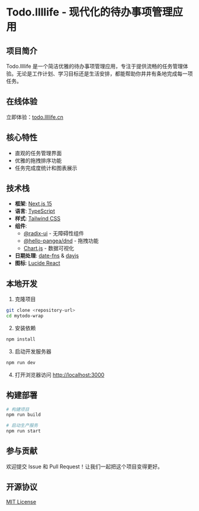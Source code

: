 # Todo.llllife - 现代化的待办事项管理应用

## 项目简介

Todo.llllife 是一个简洁优雅的待办事项管理应用，专注于提供流畅的任务管理体验。无论是工作计划、学习目标还是生活安排，都能帮助你井井有条地完成每一项任务。

## 在线体验

立即体验：[todo.llllife.cn](http://todo.llllife.cn)

## 核心特性

- 直观的任务管理界面
- 优雅的拖拽排序功能
- 任务完成度统计和图表展示

## 技术栈

- **框架**: [Next.js 15](https://nextjs.org/)
- **语言**: [TypeScript](https://www.typescriptlang.org/)
- **样式**: [Tailwind CSS](https://tailwindcss.com/)
- **组件**: 
  - [@radix-ui](https://www.radix-ui.com/) - 无障碍性组件
  - [@hello-pangea/dnd](https://github.com/hello-pangea/dnd) - 拖拽功能
  - [Chart.js](https://www.chartjs.org/) - 数据可视化
- **日期处理**: [date-fns](https://date-fns.org/) & [dayjs](https://day.js.org/)
- **图标**: [Lucide React](https://lucide.dev/)

## 本地开发

1. 克隆项目
```bash
git clone <repository-url>
cd mytodo-wrap
```

2. 安装依赖
```bash
npm install
```

3. 启动开发服务器
```bash
npm run dev
```

4. 打开浏览器访问 [http://localhost:3000](http://localhost:3000)

## 构建部署

```bash
# 构建项目
npm run build

# 启动生产服务
npm run start
```

## 参与贡献

欢迎提交 Issue 和 Pull Request！让我们一起把这个项目变得更好。

## 开源协议

[MIT License](LICENSE)
